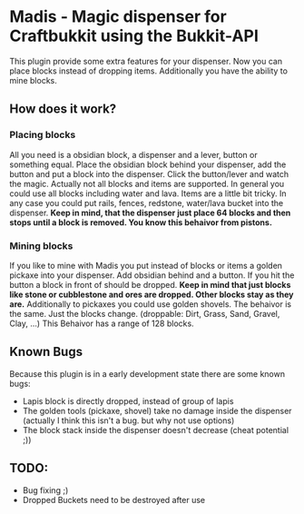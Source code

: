 Madis - Magic dispenser for Craftbukkit using the Bukkit-API
============================================================

This plugin provide some extra features for your dispenser. Now you can place blocks instead of dropping items. Additionally you have the ability to mine blocks.

How does it work?
-----------------

### Placing blocks

All you need is a obsidian block, a dispenser and a lever, button or something equal. Place the obsidian block behind your dispenser, add the button and put a block into the dispenser. Click the button/lever and watch the magic.
Actually not all blocks and items are supported. In general you could use all blocks including water and lava. Items are a little bit tricky. In any case you could put rails, fences, redstone, water/lava bucket into the dispenser.
__Keep in mind, that the dispenser just place 64 blocks and then stops until a block is removed. You know this behaivor from pistons.__


### Mining blocks

If you like to mine with Madis you put instead of blocks or items a golden pickaxe into your dispenser. Add obsidian behind and a button. If you hit the button a block in front of should be dropped. __Keep in mind that just blocks like stone or cubblestone and ores are dropped. Other blocks stay as they are.__ Additionally to pickaxes you could use golden shovels. The behaivor is the same. Just the blocks change. (droppable: Dirt, Grass, Sand, Gravel, Clay, ...) This Behaivor has a range of 128 blocks.

Known Bugs
----------

Because this plugin is in a early development state there are some known bugs:

- Lapis block is directly dropped, instead of group of lapis
- The golden tools (pickaxe, shovel) take no damage inside the dispenser (actually I think this isn't a bug. but why not use options)
- The block stack inside the dispenser doesn't decrease (cheat potential ;))

TODO:
-----

- Bug fixing ;)
- Dropped Buckets need to be destroyed after use